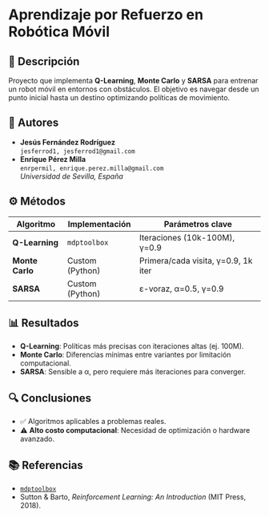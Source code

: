 # Aprendizaje por Refuerzo en Robótica Móvil

## 📌 Descripción  
Proyecto que implementa **Q-Learning**, **Monte Carlo** y **SARSA** para entrenar un robot móvil en entornos con obstáculos. El objetivo es navegar desde un punto inicial hasta un destino optimizando políticas de movimiento.

## 👥 Autores  
- **Jesús Fernández Rodríguez**  
  `jesferrod1, jesferrod1@gmail.com`  
- **Enrique Pérez Milla**  
  `enrpermil, enrique.perez.milla@gmail.com`  
_Universidad de Sevilla, España_  

## ⚙️ Métodos  
| Algoritmo      | Implementación | Parámetros clave |  
|----------------|----------------|------------------|  
| **Q-Learning** | `mdptoolbox`   | Iteraciones (10k-100M), γ=0.9 |  
| **Monte Carlo**| Custom (Python)| Primera/cada visita, γ=0.9, 1k iter |  
| **SARSA**      | Custom (Python)| ε-voraz, α=0.5, γ=0.9 |  

## 📊 Resultados  
- **Q-Learning**: Políticas más precisas con iteraciones altas (ej. 100M).  
- **Monte Carlo**: Diferencias mínimas entre variantes por limitación computacional.  
- **SARSA**: Sensible a α, pero requiere más iteraciones para converger.  

## 🔍 Conclusiones  
- ✅ Algoritmos aplicables a problemas reales.  
- ⚠️ **Alto costo computacional**: Necesidad de optimización o hardware avanzado.  

## 📚 Referencias  
- [`mdptoolbox`](https://pymdptoolbox.readthedocs.io)  
- Sutton & Barto, *Reinforcement Learning: An Introduction* (MIT Press, 2018).  
